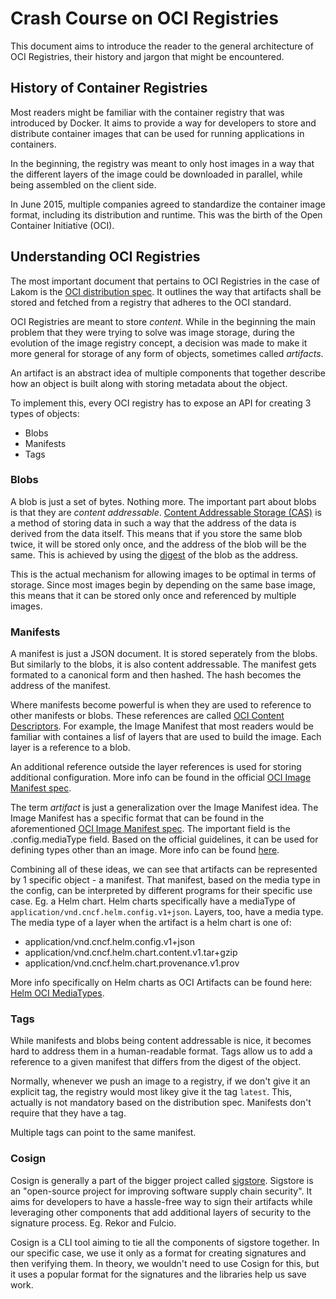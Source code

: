 # Crash Course on OCI Registries

This document aims to introduce the reader to the general architecture of OCI
Registries, their history and jargon that might be encountered.

## History of Container Registries

Most readers might be familiar with the container registry that was introduced
by Docker. It aims to provide a way for developers to store and distribute
container images that can be used for running applications in containers.

In the beginning, the registry was meant to only host images in a way that the
different layers of the image could be downloaded in parallel, while being 
assembled on the client side.

In June 2015, multiple companies agreed to standardize the container image format,
including its distribution and runtime. This was the birth of the Open Container
Initiative (OCI). 


## Understanding OCI Registries

The most important document that pertains to OCI Registries in the case of Lakom is the [OCI 
distribution spec](https://github.com/opencontainers/distribution-spec/blob/main/spec.md). 
It outlines the way that artifacts shall be stored and fetched from a registry 
that adheres to the OCI standard. 

OCI Registries are meant to store _content_. While in the beginning the main
problem that they were trying to solve was image storage, during the evolution
of the image registry concept, a decision was made to make it more general
for storage of any form of objects, sometimes called _artifacts_.

An artifact is an abstract idea of multiple components that together describe
how an object is built along with storing metadata about the object.

To implement this, every OCI registry has to expose an API for creating
3 types of objects:
- Blobs
- Manifests
- Tags


### Blobs

A blob is just a set of bytes. Nothing more. The important part about blobs
is that they are _content addressable_. [Content Addressable Storage (CAS)](https://en.wikipedia.org/wiki/Content-addressable_storage)
is a method of storing data in such a way that the address of the data is derived
from the data itself. This means that if you store the same blob twice, it will
be stored only once, and the address of the blob will be the same. This is achieved
by using the [digest](https://en.wikipedia.org/wiki/Cryptographic_hash_function) of the blob as the address.

This is the actual mechanism for allowing images to be optimal in terms of storage.
Since most images begin by depending on the same base image, this means that
it can be stored only once and referenced by multiple images.

### Manifests

A manifest is just a JSON document. It is stored seperately from the blobs.
But similarly to the blobs, it is also content addressable. The manifest gets
formated to a canonical form and then hashed. The hash becomes the address of
the manifest.

Where manifests become powerful is when they are used to reference to other
manifests or blobs. These references are called [OCI Content Descriptors](https://github.com/opencontainers/image-spec/blob/v1.0.1/descriptor.md).
For example, the Image Manifest that most readers would be familiar with containes
a lisf of layers that are used to build the image. Each layer is a reference to
a blob.

An additional reference outside the layer references is used for storing 
additional configuration. More info can be found in the official [OCI Image Manifest spec](https://github.com/opencontainers/image-spec/blob/v1.0.1/manifest.md).

The term _artifact_ is just a generalization over the Image Manifest idea.
The Image Manifest has a specific format that can be found in the aforementioned [OCI Image Manifest spec](https://github.com/opencontainers/image-spec/blob/v1.0.1/manifest.md).
The important field is the .config.mediaType field. Based on the official guidelines,
it can be used for defining types other than an image. More info can be found [here](https://github.com/opencontainers/image-spec/blob/main/manifest.md#guidelines-for-artifact-usage).

Combining all of these ideas, we can see that artifacts can be represented by 1 
specific object - a manifest. That manifest, based on the media type in the config, can be 
interpreted by different programs for their specific use case. Eg. a Helm chart.
Helm charts specifically have a mediaType of `application/vnd.cncf.helm.config.v1+json`.
Layers, too, have a media type. The media type of a layer when the artifact
is a helm chart is one of:
- application/vnd.cncf.helm.config.v1+json
- application/vnd.cncf.helm.chart.content.v1.tar+gzip
- application/vnd.cncf.helm.chart.provenance.v1.prov

More info specifically on Helm charts as OCI Artifacts can be found here: [Helm OCI MediaTypes](https://helm.sh/blog/helm-oci-mediatypes/).

### Tags

While manifests and blobs being content addressable is nice, it becomes hard
to address them in a human-readable format. Tags allow us to add a reference
to a given manifest that differs from the digest of the object.

Normally, whenever we push an image to a registry, if we don't give it an
explicit tag, the registry would most likey give it the tag `latest`. This,
actually is not mandatory based on the distribution spec. Manifests don't 
require that they have a tag.

Multiple tags can point to the same manifest.

### Cosign

Cosign is generally a part of the bigger project called [sigstore](https://sigstore.dev/).
Sigstore is an "open-source project for improving software supply chain security".
It aims for developers to have a hassle-free way to sign their artifacts while
leveraging other components that add additional layers of security to the
signature process. Eg. Rekor and Fulcio.

Cosign is a CLI tool aiming to tie all the components of sigstore together.
In our specific case, we use it only as a format for creating signatures and 
then verifying them. In theory, we wouldn't need to use Cosign for this, but
it uses a popular format for the signatures and the libraries help us 
save work.

